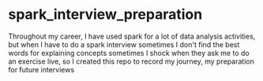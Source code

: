 # spark_interview_preparation
Throughout my career, I have used spark for a lot of data analysis activities, but when I have to do a spark interview sometimes I don't find the best words for explaining concepts sometimes I shock when they ask me to do an exercise live, so I created this repo to record my journey, my preparation for future interviews

